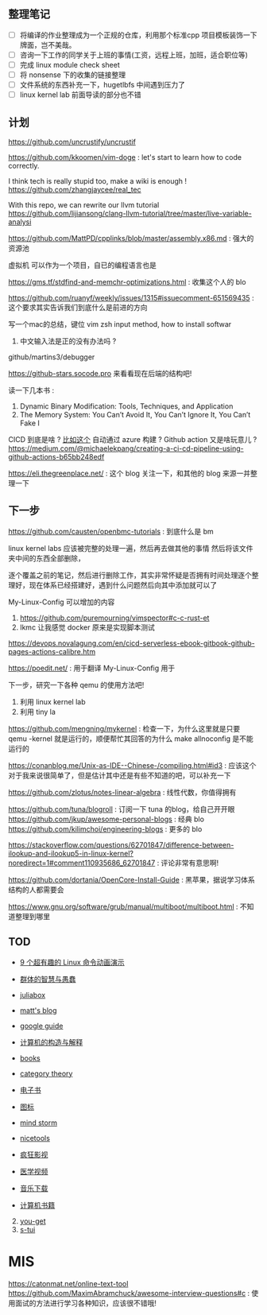 ## 整理笔记
- [ ] 将编译的作业整理成为一个正规的仓库，利用那个标准cpp 项目模板装饰一下牌面，岂不美哉。
- [ ] 咨询一下工作的同学关于上班的事情(工资，远程上班，加班，适合职位等)
- [ ] 完成 linux module check sheet
- [ ] 将 nonsense 下的收集的链接整理
- [ ] 文件系统的东西补充一下，hugetlbfs 中间遇到压力了
- [ ] linux kernel lab 前面导读的部分也不错

## 计划
https://github.com/uncrustify/uncrustif

https://github.com/kkoomen/vim-doge : let's start to learn how to code correctly.

I think tech is really stupid too, make a wiki is enough !
https://github.com/zhangjaycee/real_tec


With this repo, we can rewrite our llvm tutorial
https://github.com/lijiansong/clang-llvm-tutorial/tree/master/live-variable-analysi


https://github.com/MattPD/cpplinks/blob/master/assembly.x86.md : 强大的资源池

虚拟机 可以作为一个项目，自已的编程语言也是

https://gms.tf/stdfind-and-memchr-optimizations.html : 收集这个人的 blo

https://github.com/ruanyf/weekly/issues/1315#issuecomment-651569435 : 这个要求其实告诉我们到底什么是前进的方向

写一个mac的总结，键位 vim zsh input method, how to install softwar
1. 中文输入法是正的没有办法吗 ?

github/martins3/debugger

https://github-stars.socode.pro 来看看现在后端的结构吧!

读一下几本书 :
1. Dynamic Binary Modification: Tools, Techniques, and Application
2. The Memory System: You Can’t Avoid It, You Can’t Ignore It, You Can’t Fake I


CICD 到底是啥 ? [比如这个](https://dev.azure.com/ucfconsort/rdma-core/_build/results?buildId=8091&view=results)
自动通过 azure 构建 ?
Github action 又是啥玩意儿 ?
https://medium.com/@michaelekpang/creating-a-ci-cd-pipeline-using-github-actions-b65bb248edf

https://eli.thegreenplace.net/ : 这个 blog 关注一下，和其他的 blog 来源一并整理一下


## 下一步
https://github.com/causten/openbmc-tutorials : 到底什么是 bm

linux kernel labs 应该被完整的处理一遍，然后再去做其他的事情
然后将该文件夹中间的东西全部删除，

逐个覆盖之前的笔记，然后进行删除工作，其实非常怀疑是否拥有时间处理逐个整理好，现在体系已经搭建好，遇到什么问题然后向其中添加就可以了

My-Linux-Config 可以增加的内容
1. https://github.com/puremourning/vimspector#c-c-rust-et
3. lkmc 让我感觉 docker 原来是实现脚本测试

https://devops.novalagung.com/en/cicd-serverless-ebook-gitbook-github-pages-actions-calibre.htm

https://poedit.net/ : 用于翻译 My-Linux-Config 用于

下一步，研究一下各种 qemu 的使用方法吧!
1. 利用 linux kernel lab
2. 利用 tiny la


https://github.com/mengning/mykernel : 检查一下，为什么这里就是只要 qemu -kernel 就是运行的，顺便帮忙其回答的为什么 make allnoconfig 是不能运行的


https://conanblog.me/Unix-as-IDE--Chinese-/compiling.html#id3 : 应该这个对于我来说很简单了，但是估计其中还是有些不知道的吧，可以补充一下

https://github.com/zlotus/notes-linear-algebra : 线性代数，你值得拥有

https://github.com/tuna/blogroll : 订阅一下 tuna 的blog，给自己开开眼
https://github.com/jkup/awesome-personal-blogs : 经典 blo
https://github.com/kilimchoi/engineering-blogs : 更多的 blo

https://stackoverflow.com/questions/62701847/difference-between-ilookup-and-ilookup5-in-linux-kernel?noredirect=1#comment110935686_62701847 : 评论非常有意思啊!

https://github.com/dortania/OpenCore-Install-Guide : 黑苹果，据说学习体系结构的人都需要会

https://www.gnu.org/software/grub/manual/multiboot/multiboot.html : 不知道整理到哪里

## TOD
- [9 个超有趣的 Linux 命令动画演示](https://zhuanlan.zhihu.com/p/37530240)
- [群体的智慧与愚蠢](https://ncase.me/crowds/zh-CN.html)
- [juliabox](https://www.juliabox.com/)
- [matt's blog](http://matt.might.net/articles/)
- [google guide](https://techdevguide.withgoogle.com/)
- [计算机的构造与解释](https://sarabander.github.io/sicp/)
- [books](https://github.com/programthink/books)
- [category theory](https://github.com/hmemcpy/milewski-ctfp-pdf)

- [电子书](http://www.xuexi111.com/)
- [图标](http://www.iconfont.cn/)
- [mind storm](http://naotu.baidu.com/home)
- [nicetools](http://www.nicetool.net/)
- [疯狂影视](http://ifkdy.com/)
- [医学视频](www.mvyxws.com)
- [音乐下载](https://www.tikitiki.cn)
- [计算机书籍](http://bestcbooks.com/categories/c-plus-plus/)

2. [you-get](https://github.com/soimort/you-get)
3. [s-tui](https://github.com/amanusk/s-tui)


# MIS
https://catonmat.net/online-text-tool
https://github.com/MaximAbramchuck/awesome-interview-questions#c : 使用面试的方法进行学习各种知识，应该很不错哦!
